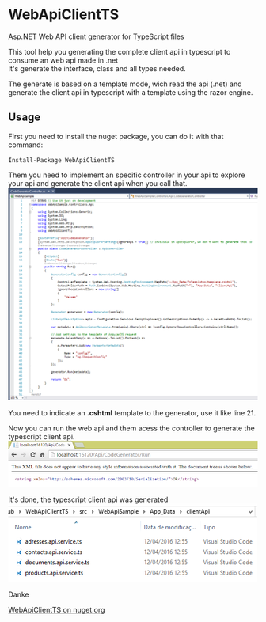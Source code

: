 # WebApiClientTS
Asp.NET Web API client generator for TypeScript files  
  
This tool help you generating the complete client api in typescript to consume an web api made in .net  
It's generate the interface, class and all types needed.  
  
The generate is based on a template mode, wich read the api (.net) and generate the client api in typescript with a template using the razor engine.  
  
## Usage  
  
First you need to install the nuget package, you can do it with that command:  
```
Install-Package WebApiClientTS
```
  
Them you need to implement an specific controller in your api to explore your api and generate the client api when you call that.  
![](./assets/Controller.png)  
  
You need to indicate an **.cshtml** template to the generator, use it like line 21.  
  
Now you can run the web api and them acess the controller to generate the typescript client api.  
![](./assets/RunCodeGenerator.png)
  
It's done, the typescript client api was generated  
![](./assets/TSClientApi.png)  

Danke  

[WebApiClientTS on nuget.org](https://www.nuget.org/packages/WebApiClientTS/)
